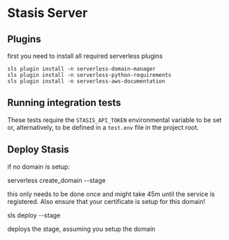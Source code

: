 # Stasis Server


## Plugins

first you need to install all required serverless plugins

```
sls plugin install -n serverless-domain-manager
sls plugin install -n serverless-python-requirements
sls plugin install -n serverless-aws-documentation

```

## Running integration tests

These tests require the `STASIS_API_TOKEN` environmental variable to be set or, alternatively, to be defined in a `test.env` file in the project root.

## Deploy Stasis


if no domain is setup:

serverless create_domain --stage <NAME>

this only needs to be done once and might take 45m until the service is registered. Also ensure that your certificate is setup for this domain!

sls deploy --stage <NAME>

deploys the stage, assuming you setup the domain
